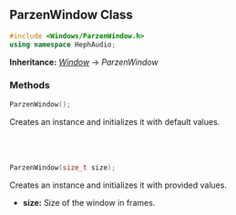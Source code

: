 ## ParzenWindow Class
```c++
#include <Windows/ParzenWindow.h>
using namespace HephAudio;
```
**Inheritance:** *[Window](/docs/HephAudio/Windows/Window.md)* -> *ParzenWindow*

### Methods
```c++
ParzenWindow();
```
Creates an instance and initializes it with default values.
<br><br><br><br>
```c++
ParzenWindow(size_t size);
```
Creates an instance and initializes it with provided values.
- **size:** Size of the window in frames.
